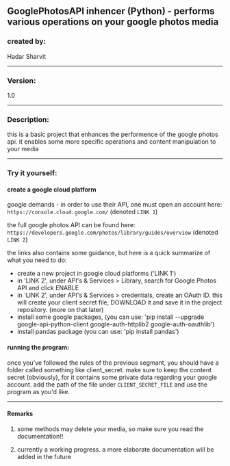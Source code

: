 GooglePhotosAPI inhencer (Python) - performs various operations on your google photos media
-------------------------------------------------------------------------------

### created by:

Hadar Sharvit

-------------------------------------------------------------------------------
### Version: 
1.0

-------------------------------------------------------------------------------

### Description:

this is a basic project that enhances the performence of the google photos api.
it enables some more specific operations and content manipulation to your media

-------------------------------------------------------------------------------

### Try it yourself:

#### create a google cloud platform
 
  google demands -  in order to use their API, one must open an account here:  `https://console.cloud.google.com/` (denoted `LINK 1`)
  
  the full google photos API can be found here:  `https://developers.google.com/photos/library/guides/overview` (denoted `LINK 2`)
  
  the links also contains some guidance, but here is a quick summarize of what you need to do:
   * create a new project in google cloud platforms ('LINK 1')
   * in 'LINK 2', under API's & Services > Library, search for Google Photos API and click ENABLE
   * in 'LINK 2', under API's & Services > credentials, create an OAuth ID. this will create your client secret file, DOWNLOAD it and save it in the project repository.
     (more on that later)
   * install some google packages, (you can use: 'pip install --upgrade google-api-python-client google-auth-httplib2 google-auth-oauthlib')
   * install pandas package (you can use: 'pip install pandas')
   
#### running the program:

  once you've followed the rules of the previous segmant, you should have a folder called something like client_secret.
  make sure to keep the content secret (obviously), for it contains some private data regarding your google account.
  add the path of the file under 
  `CLIENT_SECRET_FILE`
  and use the program as you'd like. 
  
-------------------------------------------------------------------------------
  
#### Remarks
  1. some methods may delete your media, so make sure you read the documentation!!
  
  2. currently a working progress. a more elaborate documentation will be added in the future
  
